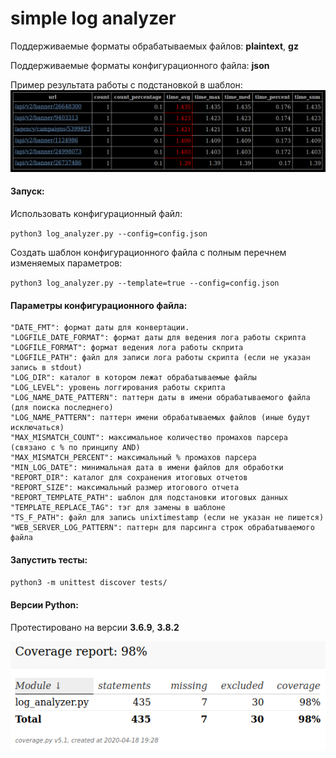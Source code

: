 # simple log analyzer
Поддерживаемые форматы обрабатываемых файлов: **plaintext**, **gz**

Поддерживаемые форматы конфигурационного файла: **json**

Пример результата работы с подстановкой в шаблон:
![report_example.png](report_example.png)

#### Запуск:
Использовать конфигурационный файл: 

`python3 log_analyzer.py --config=config.json`

Создать шаблон конфигурационного файла с полным перечнем изменяемых параметров: 

`python3 log_analyzer.py --template=true --config=config.json`

#### Параметры конфигурационного файла:
    "DATE_FMT": формат даты для конвертации.
    "LOGFILE_DATE_FORMAT": формат даты для ведения лога работы скрипта
    "LOGFILE_FORMAT": формат ведения лога работы скприта
    "LOGFILE_PATH": файл для записи лога работы скрипта (если не указан запись в stdout)
    "LOG_DIR": каталог в котором лежат обрабатываемые файлы
    "LOG_LEVEL": уровень логгирования работы скрипта
    "LOG_NAME_DATE_PATTERN": паттерн даты в имени обрабатываемого файла (для поиска последнего)
    "LOG_NAME_PATTERN": паттерн имени обрабатываемых файлов (иные будут исключаться)
    "MAX_MISMATCH_COUNT": максимальное количество промахов парсера (связано с % по принципу AND)
    "MAX_MISMATCH_PERCENT": максимальный % промахов парсера
    "MIN_LOG_DATE": минимальная дата в имени файлов для обработки
    "REPORT_DIR": каталог для сохранения итоговых отчетов
    "REPORT_SIZE": максимальный размер итогового отчета
    "REPORT_TEMPLATE_PATH": шаблон для подстановки итоговых данных
    "TEMPLATE_REPLACE_TAG": тэг для замены в шаблоне
    "TS_F_PATH": файл для запись unixtimestamp (если не указан не пишется)
    "WEB_SERVER_LOG_PATTERN": паттерн для парсинга строк обрабатываемого файла

#### Запустить тесты:
`python3 -m unittest discover tests/`

#### Версии Python:
Протестировано на версии **3.6.9**, **3.8.2**

![coverage_report.png](coverage_report.png)


